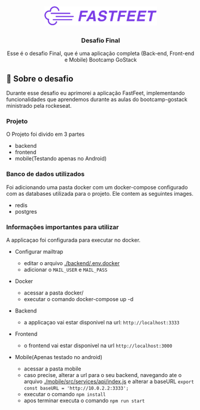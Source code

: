 <h1 align="center">
  <img alt="Fastfeet" title="Fastfeet" src="./frontend/src/assets/logo.png" width="300px" />
</h1>

<h3 align="center">
  Desafio Final
</h3>

<p align="center">Esse é o desafio Final, que é uma aplicação completa (Back-end, Front-end e Mobile) Bootcamp GoStack </p>


## :rocket: Sobre o desafio

Durante esse desafio eu aprimorei a aplicação FastFeet, implementando funcionalidades que aprendemos durante as aulas do bootcamp-gostack ministrado pela rockeseat. 

### **Projeto**

O Projeto foi divido em 3 partes
 
 - backend
 - frontend
 - mobile(Testando apenas no Android)


### **Banco de dados utilizados**

Foi adicionando uma pasta docker com um docker-compose configurado com as databases utilizada para o projeto. Ele contem as seguintes images.

 - redis
 - postgres
 
### Informações importantes para utilizar
 
  A applicaçao foi configurada para executar no docker.

  - Configurar mailtrap
    - editar o arquivo [./backend/.env.docker](./backend/.env.docker)
    - adicionar o ```MAIL_USER``` e ```MAIL_PASS```

  - Docker
    - acessar a pasta docker/
    - executar o comando docker-compose up -d

  - Backend
    - a applicaçao vai estar disponivel na url: ```http://localhost:3333```

  - Frontend
    - o frontend vai estar disponivel na url ```http://localhost:3000```    

  - Mobile(Apenas testado no android)
    - acessar a pasta mobile
    - caso precise, alterar a url para o seu backend, navegando ate o arquivo [./mobile/src/services/api/index.js](./mobile/src/services/api/index.js) e alterar a baseURL ```export const baseURL = 'http://10.0.2.2:3333';```
    - executar o comando ```npm install```
    - apos terminar executa o comando ```npm run start```

